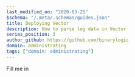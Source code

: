 ```yaml
---
last_modified_on: "2020-03-25"
$schema: "/.meta/.schemas/guides.json"
title: Deploying Vector
description: How to parse log data in Vector
series_position: 3
author_github: https://github.com/binarylogic
domain: administrating
tags: ["domain: administrating"]
---
```


Fill me in



